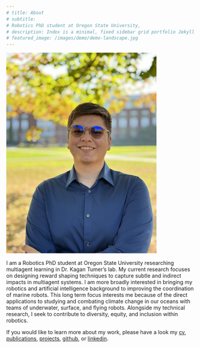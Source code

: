 ```yaml
---
# title: About
# subtitle:
# Robotics PhD student at Oregon State University,
# description: Index is a minimal, fixed sidebar grid portfolio Jekyll theme.
# featured_image: /images/demo/demo-landscape.jpg
---
```



<img src="/images/portrait_2023.JPG" style="width:400px">

<!-- ### Personal Statement -->

<!-- I am a Robotics PhD student at Oregon State University researching multiagent learning in Dr. Kagan Tumer's lab. My current research focuses on developing novel methods for learning coordination in a swarm, with a long term focus on applying these methods on underwater robots. This long term focus interests me because of the direct applications to studying and combatting climate change in our oceans with the help of underwater robots. My background includes hands-on robotics system prototyping and robotics software development. Alongside my technical research, I seek to contribute to diversity, equity, and inclusion within and outside of engineering. -->

I am a Robotics PhD student at Oregon State University researching multiagent learning in Dr. Kagan Tumer’s lab. My current research focuses on designing reward shaping techniques to capture subtle and indirect impacts in multiagent systems. I am more broadly interested in bringing my robotics and artificial intelligence background to improving the coordination of marine robots. This long term focus interests me because of the direct applications to studying and combating climate change in our oceans with teams of underwater, surface, and flying robots. Alongside my technical research, I seek to contribute to diversity, equity, and inclusion within robotics.

If you would like to learn more about my work, please have a look my [cv](https://everardog.github.io/files/CV.pdf), [publications](https://everardog.github.io/publications), [projects](https://everardog.github.io/), [github](https://github.com/EverardoG), or [linkedin](https://www.linkedin.com/in/everardo-gonzalez-0b0a76114/).

<!-- ### Education

**Oregon State University** | _Corvallis, OR_ | In-Progress
PhD and Master of Science in Robotics

**Olin College of Engineering** | _Needham, MA_ | May 2021
Bachelor of Science in Engineering: Concentration in Robotics

**Universidad de Sevilla** | _Sevilla, Spain_ | Spring 2020
Semester abroad during Olin degree. Studied flamenco, photography, painting, and cooking.

### Honors and Awards

**Oregon State University** | September 2021 - 2022
Provost's Distinguished Graduate Fellowship

**Olin College of Engineering** | Fall 2017 - May 2021
4-year Half-Tuition Academic Merit Scholarship

**Allegheny Conference Case Competition** \| Summer 2020 \| Won 3rd place and $1k total with 4-person team for Virtual-Reality solution to enriching college social life despite COVID restrictions -->


<!-- ![](/images/demo/demo-landscape.jpg) -->

<!-- ## Features -->

<!-- Index is packed with powerful features to showcase your work:

* Beautiful, minimal design
* Fixed sidebar menu
* Two-column masonry grid layout
* Responsive – works perfectly on all devices
* Portfolio post type
* Blog with pagination
* Sleek Ajax navigation and page transitions
* Unique 'gallery' feature for image grids and carousels
* Built-in contact form with Formspree integration
* Full markdown support and code highlighting
* Social media icons
* Fast page rendering
* Built with SEO best practices in mind
* Customize everything – colors, spacing, fonts, sizes etc. – via a simple settings file
* Works with GitHub Pages
* Updated and supported by the developers -->

<!-- ## Get Index

Index is created and supported by [Jekyll Themes](https://jekyllthemes.io), and is available for $49.

<a href="https://jekyllthemes.io/theme/index-portfolio-jekyll-theme" class="button button--large">Get This Theme</a> -->